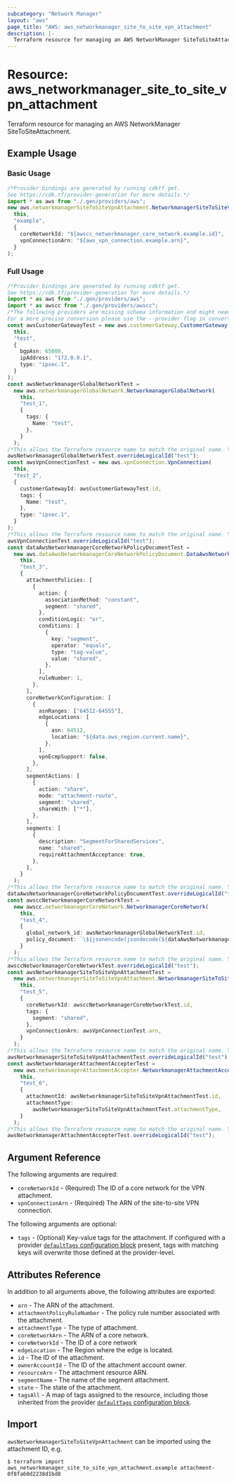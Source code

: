 ```yaml
---
subcategory: "Network Manager"
layout: "aws"
page_title: "AWS: aws_networkmanager_site_to_site_vpn_attachment"
description: |-
  Terraform resource for managing an AWS NetworkManager SiteToSiteAttachment.
---
```


# Resource: aws\_networkmanager\_site\_to\_site\_vpn\_attachment

Terraform resource for managing an AWS NetworkManager SiteToSiteAttachment.

## Example Usage

### Basic Usage

```typescript
/*Provider bindings are generated by running cdktf get.
See https://cdk.tf/provider-generation for more details.*/
import * as aws from "./.gen/providers/aws";
new aws.networkmanagerSiteToSiteVpnAttachment.NetworkmanagerSiteToSiteVpnAttachment(
  this,
  "example",
  {
    coreNetworkId: "${awscc_networkmanager_core_network.example.id}",
    vpnConnectionArn: "${aws_vpn_connection.example.arn}",
  }
);

```

### Full Usage

```typescript
/*Provider bindings are generated by running cdktf get.
See https://cdk.tf/provider-generation for more details.*/
import * as aws from "./.gen/providers/aws";
import * as awscc from "./.gen/providers/awscc";
/*The following providers are missing schema information and might need manual adjustments to synthesize correctly: awscc.
For a more precise conversion please use the --provider flag in convert.*/
const awsCustomerGatewayTest = new aws.customerGateway.CustomerGateway(
  this,
  "test",
  {
    bgpAsn: 65000,
    ipAddress: "172.0.0.1",
    type: "ipsec.1",
  }
);
const awsNetworkmanagerGlobalNetworkTest =
  new aws.networkmanagerGlobalNetwork.NetworkmanagerGlobalNetwork(
    this,
    "test_1",
    {
      tags: {
        Name: "test",
      },
    }
  );
/*This allows the Terraform resource name to match the original name. You can remove the call if you don't need them to match.*/
awsNetworkmanagerGlobalNetworkTest.overrideLogicalId("test");
const awsVpnConnectionTest = new aws.vpnConnection.VpnConnection(
  this,
  "test_2",
  {
    customerGatewayId: awsCustomerGatewayTest.id,
    tags: {
      Name: "test",
    },
    type: "ipsec.1",
  }
);
/*This allows the Terraform resource name to match the original name. You can remove the call if you don't need them to match.*/
awsVpnConnectionTest.overrideLogicalId("test");
const dataAwsNetworkmanagerCoreNetworkPolicyDocumentTest =
  new aws.dataAwsNetworkmanagerCoreNetworkPolicyDocument.DataAwsNetworkmanagerCoreNetworkPolicyDocument(
    this,
    "test_3",
    {
      attachmentPolicies: [
        {
          action: {
            associationMethod: "constant",
            segment: "shared",
          },
          conditionLogic: "or",
          conditions: [
            {
              key: "segment",
              operator: "equals",
              type: "tag-value",
              value: "shared",
            },
          ],
          ruleNumber: 1,
        },
      ],
      coreNetworkConfiguration: [
        {
          asnRanges: ["64512-64555"],
          edgeLocations: [
            {
              asn: 64512,
              location: "${data.aws_region.current.name}",
            },
          ],
          vpnEcmpSupport: false,
        },
      ],
      segmentActions: [
        {
          action: "share",
          mode: "attachment-route",
          segment: "shared",
          shareWith: ["*"],
        },
      ],
      segments: [
        {
          description: "SegmentForSharedServices",
          name: "shared",
          requireAttachmentAcceptance: true,
        },
      ],
    }
  );
/*This allows the Terraform resource name to match the original name. You can remove the call if you don't need them to match.*/
dataAwsNetworkmanagerCoreNetworkPolicyDocumentTest.overrideLogicalId("test");
const awsccNetworkmanagerCoreNetworkTest =
  new awscc.networkmanagerCoreNetwork.NetworkmanagerCoreNetwork(
    this,
    "test_4",
    {
      global_network_id: awsNetworkmanagerGlobalNetworkTest.id,
      policy_document: `\${jsonencode(jsondecode(${dataAwsNetworkmanagerCoreNetworkPolicyDocumentTest.json}))}`,
    }
  );
/*This allows the Terraform resource name to match the original name. You can remove the call if you don't need them to match.*/
awsccNetworkmanagerCoreNetworkTest.overrideLogicalId("test");
const awsNetworkmanagerSiteToSiteVpnAttachmentTest =
  new aws.networkmanagerSiteToSiteVpnAttachment.NetworkmanagerSiteToSiteVpnAttachment(
    this,
    "test_5",
    {
      coreNetworkId: awsccNetworkmanagerCoreNetworkTest.id,
      tags: {
        segment: "shared",
      },
      vpnConnectionArn: awsVpnConnectionTest.arn,
    }
  );
/*This allows the Terraform resource name to match the original name. You can remove the call if you don't need them to match.*/
awsNetworkmanagerSiteToSiteVpnAttachmentTest.overrideLogicalId("test");
const awsNetworkmanagerAttachmentAccepterTest =
  new aws.networkmanagerAttachmentAccepter.NetworkmanagerAttachmentAccepter(
    this,
    "test_6",
    {
      attachmentId: awsNetworkmanagerSiteToSiteVpnAttachmentTest.id,
      attachmentType:
        awsNetworkmanagerSiteToSiteVpnAttachmentTest.attachmentType,
    }
  );
/*This allows the Terraform resource name to match the original name. You can remove the call if you don't need them to match.*/
awsNetworkmanagerAttachmentAccepterTest.overrideLogicalId("test");

```

## Argument Reference

The following arguments are required:

* `coreNetworkId` - (Required) The ID of a core network for the VPN attachment.
* `vpnConnectionArn` - (Required) The ARN of the site-to-site VPN connection.

The following arguments are optional:

* `tags` - (Optional) Key-value tags for the attachment. If configured with a provider [`defaultTags` configuration block](https://registry.terraform.io/providers/hashicorp/aws/latest/docs#default_tags-configuration-block) present, tags with matching keys will overwrite those defined at the provider-level.

## Attributes Reference

In addition to all arguments above, the following attributes are exported:

* `arn` - The ARN of the attachment.
* `attachmentPolicyRuleNumber` - The policy rule number associated with the attachment.
* `attachmentType` - The type of attachment.
* `coreNetworkArn` - The ARN of a core network.
* `coreNetworkId` - The ID of a core network
* `edgeLocation` - The Region where the edge is located.
* `id` - The ID of the attachment.
* `ownerAccountId` - The ID of the attachment account owner.
* `resourceArn` - The attachment resource ARN.
* `segmentName` - The name of the segment attachment.
* `state` - The state of the attachment.
* `tagsAll` - A map of tags assigned to the resource, including those inherited from the provider [`defaultTags` configuration block](https://registry.terraform.io/providers/hashicorp/aws/latest/docs#default_tags-configuration-block).

## Import

`awsNetworkmanagerSiteToSiteVpnAttachment` can be imported using the attachment ID, e.g.

```console
$ terraform import aws_networkmanager_site_to_site_vpn_attachment.example attachment-0f8fa60d2238d1bd8
```
